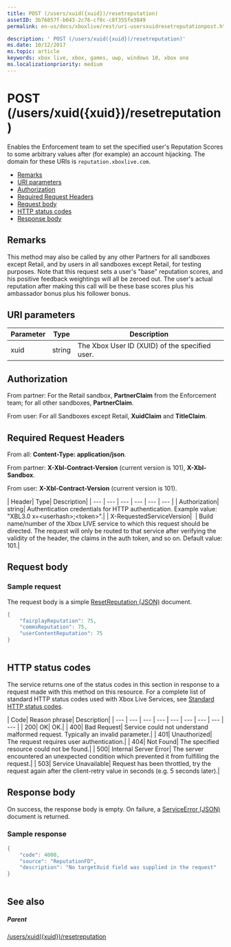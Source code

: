 ```yaml
---
title: POST (/users/xuid({xuid})/resetreputation)
assetID: 3b76857f-b043-2c76-cf0c-c8f355fe3849
permalink: en-us/docs/xboxlive/rest/uri-usersxuidresetreputationpost.html

description: ' POST (/users/xuid({xuid})/resetreputation)'
ms.date: 10/12/2017
ms.topic: article
keywords: xbox live, xbox, games, uwp, windows 10, xbox one
ms.localizationpriority: medium
---
```

# POST (/users/xuid({xuid})/resetreputation)
Enables the Enforcement team to set the specified user's Reputation Scores to some arbitrary values after (for example) an account hijacking. 
The domain for these URIs is `reputation.xboxlive.com`.
 
  * [Remarks](#ID4EV)
  * [URI parameters](#ID4E5)
  * [Authorization](#ID4EJB)
  * [Required Request Headers](#ID4E5B)
  * [Request body](#ID4EYD)
  * [HTTP status codes](#ID4EOE)
  * [Response body](#ID4EQH)
 
<a id="ID4EV"></a>

 
## Remarks
 
This method may also be called by any other Partners for all sandboxes except Retail, and by users in all sandboxes except Retail, for testing purposes. Note that this request sets a user's "base" reputation scores, and his positive feedback weightings will all be zeroed out. The user's actual reputation after making this call will be these base scores plus his ambassador bonus plus his follower bonus.
  
<a id="ID4E5"></a>

 
## URI parameters
 
| Parameter| Type| Description| 
| --- | --- | --- | 
| xuid| string| The Xbox User ID (XUID) of the specified user.| 
  
<a id="ID4EJB"></a>

 
## Authorization
 
From partner: For the Retail sandbox, **PartnerClaim** from the Enforcement team; for all other sandboxes, **PartnerClaim**.
 
From user: For all Sandboxes except Retail, **XuidClaim** and **TitleClaim**.
  
<a id="ID4E5B"></a>

 
## Required Request Headers
 
From all: **Content-Type: application/json**.
 
From partner: **X-Xbl-Contract-Version** (current version is 101), **X-Xbl-Sandbox**.
 
From user: **X-Xbl-Contract-Version** (current version is 101).
 
| Header| Type| Description| 
| --- | --- | --- | --- | --- | --- | 
| Authorization| string| Authentication credentials for HTTP authentication. Example value: "XBL3.0 x=&lt;userhash>;&lt;token>".| 
| X-RequestedServiceVersion|  | Build name/number of the Xbox LIVE service to which this request should be directed. The request will only be routed to that service after verifying the validity of the header, the claims in the auth token, and so on. Default value: 101.| 
  
<a id="ID4EYD"></a>

 
## Request body
 
<a id="ID4E5D"></a>

 
### Sample request
 
The request body is a simple [ResetReputation (JSON)](../../json/json-resetreputation.md) document.
 

```cpp
{
    "fairplayReputation": 75,
    "commsReputation": 75,
    "userContentReputation": 75
}
      
```

   
<a id="ID4EOE"></a>

 
## HTTP status codes
 
The service returns one of the status codes in this section in response to a request made with this method on this resource. For a complete list of standard HTTP status codes used with Xbox Live Services, see [Standard HTTP status codes](../../additional/httpstatuscodes.md).
 
| Code| Reason phrase| Description| 
| --- | --- | --- | --- | --- | --- | --- | --- | --- | 
| 200| OK| OK.| 
| 400| Bad Request| Service could not understand malformed request. Typically an invalid parameter.| 
| 401| Unauthorized| The request requires user authentication.| 
| 404| Not Found| The specified resource could not be found.| 
| 500| Internal Server Error| The server encountered an unexpected condition which prevented it from fulfilling the request.| 
| 503| Service Unavailable| Request has been throttled, try the request again after the client-retry value in seconds (e.g. 5 seconds later).| 
  
<a id="ID4EQH"></a>

 
## Response body
 
On success, the response body is empty. On failure, a [ServiceError (JSON)](../../json/json-serviceerror.md) document is returned.
 
<a id="ID4E3H"></a>

 
### Sample response
 

```cpp
{
    "code": 4000,
    "source": "ReputationFD",
    "description": "No targetXuid field was supplied in the request"
}
         
```

   
<a id="ID4EHAAC"></a>

 
## See also
 
<a id="ID4EJAAC"></a>

 
##### Parent 

[/users/xuid({xuid})/resetreputation](uri-usersxuidresetreputation.md)

   